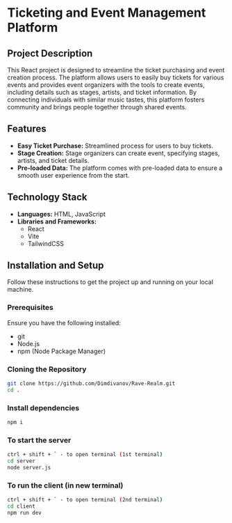 # Ticketing and Event Management Platform

## Project Description

This React project is designed to streamline the ticket purchasing and event creation process. The platform allows users to easily buy tickets for various events and provides event organizers with the tools to create events, including details such as stages, artists, and ticket information. By connecting individuals with similar music tastes, this platform fosters community and brings people together through shared events.

## Features

-   **Easy Ticket Purchase:** Streamlined process for users to buy tickets.
-   **Stage Creation:** Stage organizers can create event, specifying stages, artists, and ticket details.
-   **Pre-loaded Data:** The platform comes with pre-loaded data to ensure a smooth user experience from the start.


## Technology Stack

-   **Languages:** HTML, JavaScript
-   **Libraries and Frameworks:**
    -   React
    -   Vite
    -   TailwindCSS

## Installation and Setup

Follow these instructions to get the project up and running on your local machine.

### Prerequisites

Ensure you have the following installed:

-   git
-   Node.js
-   npm (Node Package Manager)

### Cloning the Repository

```sh
git clone https://github.com/Dimdivanov/Rave-Realm.git
cd .
```

### Install dependencies

```sh
npm i
```

### To start the server

```sh
ctrl + shift + ` - to open terminal (1st terminal)
cd server
node server.js
```

### To run the client (in new terminal)

```sh
ctrl + shift + ` - to open terminal (2nd terminal)
cd client
npm run dev
```
